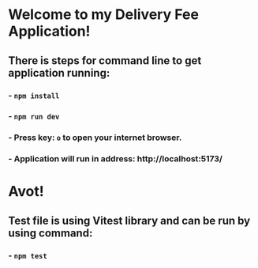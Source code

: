 # Welcome to my Delivery Fee Application!

## There is steps for command line to get application running:
### - ```npm install```
### - ```npm run dev```
### - Press key: ```o``` to open your internet browser.
### - Application will run in address: http://localhost:5173/

# Avot!

## Test file is using Vitest library and can be run by using command:
### - ```npm test```